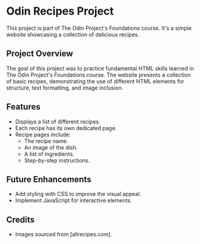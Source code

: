 # Odin Recipes Project

This project is part of The Odin Project's Foundations course. It's a simple website showcasing a collection of delicious recipes.

## Project Overview

The goal of this project was to practice fundamental HTML skills learned in The Odin Project's Foundations course. The website presents a collection of basic recipes, demonstrating the use of different HTML elements for structure, text formatting, and image inclusion.

## Features

- Displays a list of different recipes.
- Each recipe has its own dedicated page.
- Recipe pages include:
  - The recipe name.
  - An image of the dish.
  - A list of ingredients.
  - Step-by-step instructions.

## Future Enhancements

- Add styling with CSS to improve the visual appeal.
- Implement JavaScript for interactive elements.

## Credits

- Images sourced from [allrecipes.com].
